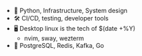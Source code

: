 - 🚀 Python, Infrastructure, System design
- 🛠️ CI/CD, testing, developer tools
- 🖥️ Desktop linux is the tech of $(date +%Y)
    - nvim, sway, wezterm
- 🐳 PostgreSQL, Redis, Kafka, Go
